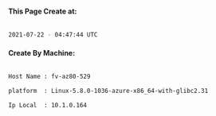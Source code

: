 
   
#### This Page Create at:

```bash

2021-07-22 - 04:47:44 UTC

```

#### Create By Machine:

```bash

Host Name : fv-az80-529

platform  : Linux-5.8.0-1036-azure-x86_64-with-glibc2.31

Ip Local  : 10.1.0.164

```

